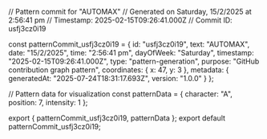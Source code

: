 // Pattern commit for "AUTOMAX"
// Generated on Saturday, 15/2/2025 at 2:56:41 pm
// Timestamp: 2025-02-15T09:26:41.000Z
// Commit ID: usfj3cz0i19

const patternCommit_usfj3cz0i19 = {
  id: "usfj3cz0i19",
  text: "AUTOMAX",
  date: "15/2/2025",
  time: "2:56:41 pm",
  dayOfWeek: "Saturday",
  timestamp: "2025-02-15T09:26:41.000Z",
  type: "pattern-generation",
  purpose: "GitHub contribution graph pattern",
  coordinates: {
    x: 47,
    y: 3
  },
  metadata: {
    generatedAt: "2025-07-24T18:31:17.693Z",
    version: "1.0.0"
  }
};

// Pattern data for visualization
const patternData = {
  character: "A",
  position: 7,
  intensity: 1
};

export { patternCommit_usfj3cz0i19, patternData };
export default patternCommit_usfj3cz0i19;
